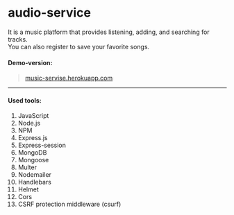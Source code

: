 # audio-service
It is a music platform that provides listening, adding, and searching for tracks.<br> 
You can also register to save your favorite songs.<br>

#### Demo-version:
>[music-servise.herokuapp.com](https://music-servise.herokuapp.com)

---
#### Used tools:
1. JavaScript
2. Node.js
3. NPM
4. Express.js
5. Express-session
6. MongoDB
7. Mongoose
8. Multer
9. Nodemailer
10. Handlebars
11. Helmet 
12. Cors
13. CSRF protection middleware (csurf)

